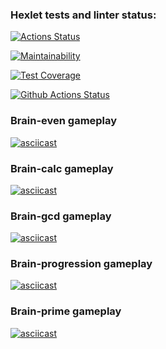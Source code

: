 ### Hexlet tests and linter status:
[![Actions Status](https://github.com/yavilf/python-project-lvl1/workflows/hexlet-check/badge.svg)](https://github.com/yavilf/python-project-lvl1/actions)

[![Maintainability](https://api.codeclimate.com/v1/badges/a99a88d28ad37a79dbf6/maintainability)](https://codeclimate.com/github/codeclimate/codeclimate/maintainability)

[![Test Coverage](https://api.codeclimate.com/v1/badges/a99a88d28ad37a79dbf6/test_coverage)](https://codeclimate.com/github/codeclimate/codeclimate/test_coverage)

[![Github Actions Status](https://github.com/yavilf/python-project-lvl1/workflows/linter-check/badge.svg)](https://github.com/yavilf/python-project-lvl1/actions?query=workflow%3Alinter-check)

### Brain-even gameplay
[![asciicast](https://asciinema.org/a/wat51iM9yy5OhRvFU3flwrGPE.svg)](https://asciinema.org/a/wat51iM9yy5OhRvFU3flwrGPE)

### Brain-calc gameplay
[![asciicast](https://asciinema.org/a/N1cGJNFdPa9Gv699GPmyzS9gG.svg)](https://asciinema.org/a/N1cGJNFdPa9Gv699GPmyzS9gG)

### Brain-gcd gameplay
[![asciicast](https://asciinema.org/a/OVeJyzvAW0LYvRPRWzHEAZzqQ.svg)](https://asciinema.org/a/OVeJyzvAW0LYvRPRWzHEAZzqQ)

### Brain-progression gameplay
[![asciicast](https://asciinema.org/a/jWFcSANYGihFlbTKb37BBATmR.svg)](https://asciinema.org/a/jWFcSANYGihFlbTKb37BBATmR)

### Brain-prime gameplay
[![asciicast](https://asciinema.org/a/T5e4Q8joHx4uUatBDMxeG1kee.svg)](https://asciinema.org/a/T5e4Q8joHx4uUatBDMxeG1kee)